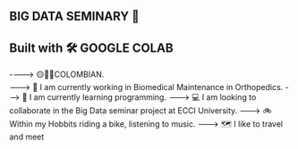 ## BIG DATA SEMINARY 👋
## Built with 🛠️ GOOGLE COLAB 


----> 🟡🔵🔴COLOMBIAN.  
---> 🔧 I am currently working in Biomedical Maintenance in Orthopedics.
---> 🌱 I am currently learning programming.
---> 💻 I am looking to collaborate in the Big Data seminar project at ECCI University.
---> 🚲 Within my Hobbits riding a bike, listening to music. 
---> 🗺️ I like to travel and meet

